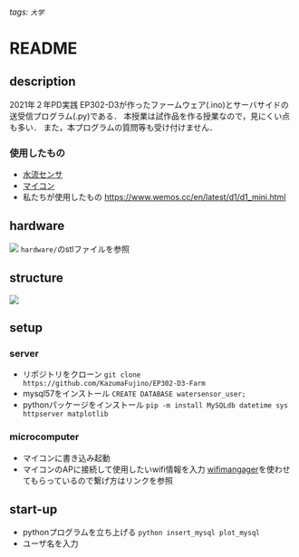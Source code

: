 ###### tags: `大学`
# README
## description
2021年２年PD実践 EP302-D3が作ったファームウェア(.ino)とサーバサイドの送受信プログラム(.py)である．
本授業は試作品を作る授業なので，見にくい点も多い．
また，本プログラムの質問等も受け付けません．
### 使用したもの
- [水流センサ](https://ja.aliexpress.com/item/32784530232.html)
- [マイコン](https://ja.aliexpress.com/w/wholesale-wemos-d1-mini.html)
- 私たちが使用したもの
https://www.wemos.cc/en/latest/d1/d1_mini.html
## hardware
![](https://i.imgur.com/y0MG0cK.png)
`hardware/`のstlファイルを参照
## structure
![](https://i.imgur.com/E5bUtvi.png)
## setup
### server
- リポジトリをクローン
`git clone https://github.com/KazumaFujino/EP302-D3-Farm`
- mysql57をインストール
`CREATE DATABASE watersensor_user;`
- pythonパッケージをインストール
`pip -m install MySQLdb datetime sys httpserver matplotlib`
### microcomputer
- マイコンに書き込み起動
- マイコンのAPに接続して使用したいwifi情報を入力
[wifimangager](https://github.com/tzapu/WiFiManager)を使わせてもらっているので繋げ方はリンクを参照
## start-up
- pythonプログラムを立ち上げる
`python insert_mysql plot_mysql`
- ユーザ名を入力
